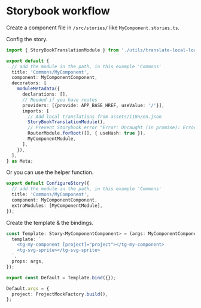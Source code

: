 # Storybook workflow

Create a component file in `/src/stories/` like `MyComponent.stories.ts`.

Config the story.

```ts
import { StoryBookTranslationModule } from './utils/translate-local-loader';

export default {
  // add the module in the path, in this example 'Commons'
  title: 'Commons/MyComponent',
  component: MyComponentComponent,
  decorators: [
    moduleMetadata({
      declarations: [],
      // Needed if you have routes
      providers: [{provide: APP_BASE_HREF, useValue: '/'}],
      imports: [
        // Add local translations from assets/i18n/en.json
        StoryBookTranslationModule(),
        // Prevent Storybook error "Error: Uncaught (in promise): Error: Cannot match any routes. URL Segment: 'iframe.html'"
        RouterModule.forRoot([], { useHash: true }),
        MyComponentModule,
      ],
    }),
  ],
} as Meta;
```

Or you can use the helper function.

```ts
export default ConfigureStory({
  // add the module in the path, in this example 'Commons'
  title: 'Commons/MyComponent',
  component: MyComponentComponent,
  extraModules: [MyComponentModule],
});
```

Create the template & the bindings.

```ts
const Template: Story<MyComponentComponent> = (args: MyComponentComponent) => ({
  template: `
    <tg-my-component [project]="project"></tg-my-component>
    <tg-svg-sprite></tg-svg-sprite>
  `,
  props: args,
});

export const Default = Template.bind({});

Default.args = {
  project: ProjectMockFactory.build(),
};
```
